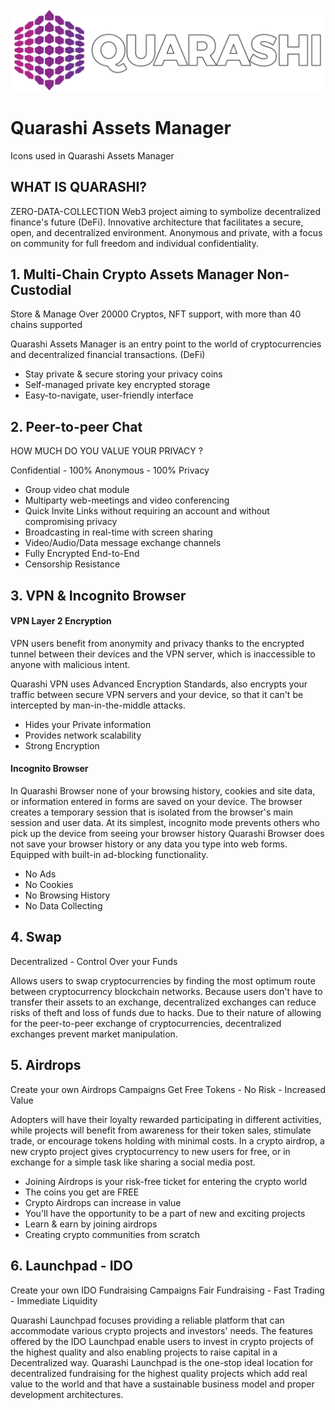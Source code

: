 <img alt="" src="https://raw.githubusercontent.com/quarashi-network/assets-metadata/main/logo-quarashi.png" />

# Quarashi Assets Manager

Icons used in Quarashi Assets Manager

## WHAT IS QUARASHI?

ZERO-DATA-COLLECTION Web3 project aiming to symbolize decentralized finance's future (DeFi). Innovative architecture that facilitates a secure, open, and decentralized environment. Anonymous and private, with a focus on community for full freedom and individual confidentiality.

## 1. Multi-Chain Crypto Assets Manager Non-Custodial

Store & Manage Over 20000 Cryptos, NFT support, with more than 40 chains supported

Quarashi Assets Manager is an entry point to the world of cryptocurrencies and decentralized financial transactions. (DeFi)

* Stay private & secure storing your privacy coins
* Self-managed private key encrypted storage
* Easy-to-navigate, user-friendly interface

## 2. Peer-to-peer Chat

HOW MUCH DO YOU VALUE YOUR PRIVACY ?

Confidential - 100% Anonymous - 100% Privacy

* Group video chat module
* Multiparty web-meetings and video conferencing
* Quick Invite Links without requiring an account and without compromising privacy
* Broadcasting in real-time with screen sharing
* Video/Audio/Data message exchange channels
* Fully Encrypted End-to-End
* Censorship Resistance

## 3. VPN & Incognito Browser

#### VPN Layer 2 Encryption

VPN users benefit from anonymity and privacy thanks to the encrypted tunnel between their devices and the VPN server, which is inaccessible to anyone with malicious intent.

Quarashi VPN uses Advanced Encryption Standards, also encrypts your traffic between secure VPN servers and your device, so that it can't be intercepted by man-in-the-middle attacks.

* Hides your Private information
* Provides network scalability
* Strong Encryption

#### Incognito Browser

In Quarashi Browser none of your browsing history, cookies and site data,  or information entered in forms are saved on your device.
The browser creates a temporary session that is isolated from the browser's main session and user data.
At its simplest, incognito mode prevents others who pick up the device from seeing your browser history Quarashi Browser does not save your browser history or any data you type into web forms.
Equipped with built-in ad-blocking functionality.

* No Ads
* No Cookies
* No Browsing History
* No Data Collecting

## 4. Swap

Decentralized - Control Over your Funds

Allows users to swap cryptocurrencies by finding the most optimum route between cryptocurrency blockchain networks.
Because users don't have to transfer their assets to an exchange, decentralized exchanges can reduce risks of theft and loss of funds due to hacks.
Due to their nature of allowing for the peer-to-peer exchange of cryptocurrencies, decentralized exchanges prevent market manipulation.

## 5. Airdrops

Create your own Airdrops Campaigns
Get Free Tokens - No Risk - Increased Value

Adopters will have their loyalty rewarded participating in different activities, while projects will benefit from awareness for their token sales, stimulate trade, or encourage tokens holding with minimal costs.
In a crypto airdrop, a new crypto project gives cryptocurrency to new users for free, or in exchange for a simple task like sharing a social media post.

* Joining Airdrops is your risk-free ticket for entering the crypto world
* The coins you get are FREE
* Crypto Airdrops can increase in value
* You'll have the opportunity to be a part of new and exciting projects
* Learn & earn by joining airdrops
* Creating crypto communities from scratch

## 6. Launchpad - IDO

Create your own IDO Fundraising Campaigns
Fair Fundraising - Fast Trading - Immediate Liquidity

Quarashi Launchpad focuses providing a reliable platform that can accommodate various crypto projects and investors' needs.
The features offered by the IDO Launchpad enable users to invest in crypto projects of the highest quality and also enabling projects to raise capital in a Decentralized way.
Quarashi Launchpad is the one-stop ideal location for decentralized fundraising for the highest quality projects which add real value to the world and that have a sustainable business model and proper development architectures.